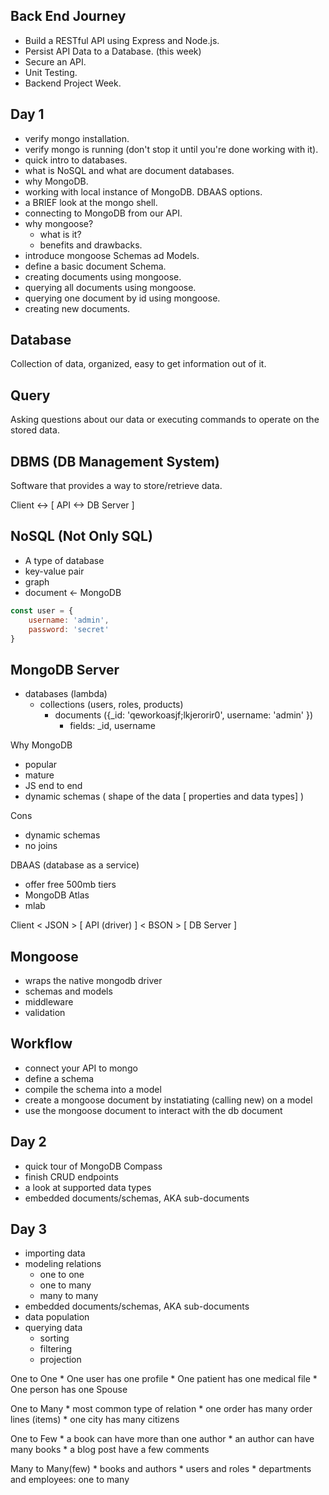 ## Back End Journey
* Build a RESTful API using Express and Node.js.
* Persist API Data to a Database. (this week)
* Secure an API.
* Unit Testing.
* Backend Project Week.
## Day 1
* verify mongo installation.
* verify mongo is running (don't stop it until you're done working with it).
* quick intro to databases.
* what is NoSQL and what are document databases.
* why MongoDB.
* working with local instance of MongoDB. DBAAS options.
* a BRIEF look at the mongo shell.
* connecting to MongoDB from our API.
* why mongoose? 
    * what is it? 
    * benefits and drawbacks.
* introduce mongoose Schemas ad Models.
* define a basic document Schema.
* creating documents using mongoose.
* querying all documents using mongoose.
* querying one document by id using mongoose.
* creating new documents.

## Database

Collection of data, organized, easy to get information out of it.

## Query 

Asking questions about our data or executing commands to operate on the stored data.

## DBMS (DB Management System)

Software that provides a way to store/retrieve data.

Client <-> [ API <-> DB Server ]

## NoSQL (Not Only SQL) 
* A type of database 
* key-value pair
* graph
* document <- MongoDB

```js
const user = {
    username: 'admin',
    password: 'secret'
}
```

## MongoDB Server 
* databases (lambda)
    * collections (users, roles, products)
        * documents ({_id: 'qeworkoasjf;lkjerorir0', username: 'admin' })
            * fields: _id, username

Why MongoDB
* popular
* mature
* JS end to end 
* dynamic schemas ( shape of the data [ properties and data types] )

Cons 
* dynamic schemas
* no joins

DBAAS (database as a service)
* offer free 500mb tiers
* MongoDB Atlas
* mlab

Client < JSON > [ API (driver) ] < BSON > [ DB Server ]

## Mongoose 
* wraps the native mongodb driver 
* schemas and models 
* middleware 
* validation

## Workflow

* connect your API to mongo
* define a schema 
* compile the schema into a model 
* create a mongoose document by instatiating (calling new) on a model 
* use the mongoose document to interact with the db document 

## Day 2 
* quick tour of MongoDB Compass
* finish CRUD endpoints
* a look at supported data types
* embedded documents/schemas, AKA sub-documents

## Day 3
* importing data
* modeling relations
    * one to one
    * one to many
    * many to many
* embedded documents/schemas, AKA sub-documents
* data population
* querying data
    * sorting
    * filtering
    * projection

One to One
    * One user has one profile
    * One patient has one medical file
    * One person has one Spouse

One to Many
    * most common type of relation
    * one order has many order lines (items)
    * one city has many citizens

One to Few
    * a book can have more than one author
    * an author can have many books
    * a blog post have a few comments 

Many to Many(few)
    * books and authors
    * users and roles 
    * departments and employees: one to many 

